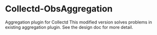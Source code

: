 # Collectd-ObsAggregation
Aggregation plugin for Collectd
This modified version solves problems in existing aggregation plugin.
See the design doc for more detail.
